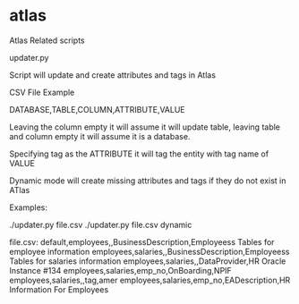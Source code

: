# atlas
Atlas Related scripts 

updater.py

Script will update and create attributes and tags in Atlas

CSV File Example

DATABASE,TABLE,COLUMN,ATTRIBUTE,VALUE

Leaving the column empty it will assume it will update table, leaving table and column empty it will assume it is a database.

Specifying tag as the ATTRIBUTE it will tag the entity with tag name of VALUE

Dynamic mode will create missing attributes and tags if they do not exist in ATlas


Examples:

./updater.py file.csv 
./updater.py file.csv dynamic


file.csv:
default,employees,,BusinessDescription,Employeess Tables for employee information
employees,salaries,,BusinessDescription,Employeess Tables for salaries information
employees,salaries,,DataProvider,HR Oracle Instance #134
employees,salaries,emp_no,OnBoarding,NPIF
employees,salaries,,tag,amer
employees,salaries,emp_no,EADescription,HR Information For Employees

